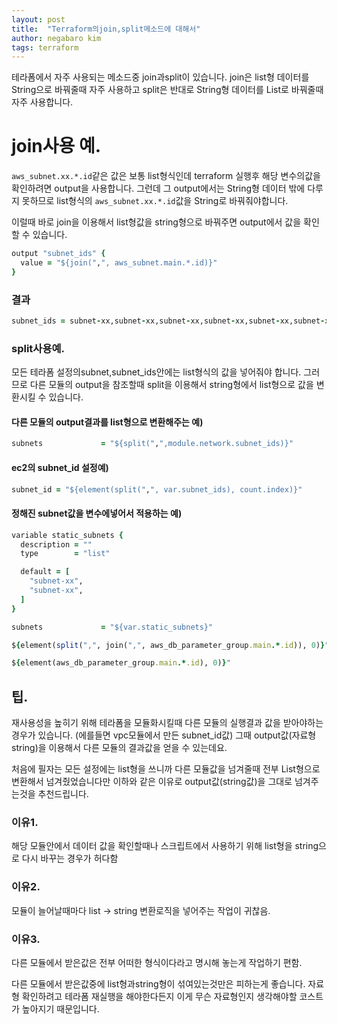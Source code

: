 ```yaml
---
layout: post
title:  "Terraform의join,split메소드에 대해서"
author: negabaro kim
tags: terraform
---
```


테라폼에서 자주 사용되는 메소드중 join과split이 있습니다.
join은 list형 데이터를 String으로 바꿔줄때 자주 사용하고
split은 반대로 String형 데이터를 List로 바꿔줄때 자주 사용합니다.


# join사용 예.

`aws_subnet.xx.*.id`같은 값은 보통 list형식인데 terraform 실행후 해당 변수의값을 확인하려면 output을 사용합니다.
그런데 그 output에서는 String형 데이터 밖에 다루지 못하므로 list형식의 `aws_subnet.xx.*.id`값을 String로 바꿔줘야합니다.




이럴때 바로 join을 이용해서 list형값을 string형으로 바꿔주면 output에서 값을 확인할 수 있습니다.

```ruby
output "subnet_ids" {
  value = "${join(",", aws_subnet.main.*.id)}"
}
```



### 결과

```ruby
subnet_ids = subnet-xx,subnet-xx,subnet-xx,subnet-xx,subnet-xx,subnet-xx
```





### split사용예.

모든 테라폼 설정의subnet,subnet_ids안에는 list형식의 값을 넣어줘야 합니다.
그러므로 다른 모듈의 output을 참조할때 split을 이용해서 string형에서 list형으로 값을 변환시킬 수 있습니다.

#### 다른 모듈의 output결과를 list형으로 변환해주는 예)

```ruby
subnets             = "${split(",",module.network.subnet_ids)}"
```

#### ec2의 subnet_id 설정예)

```ruby
subnet_id = "${element(split(",", var.subnet_ids), count.index)}"
```



#### 정해진 subnet값을 변수에넣어서 적용하는 예)

```ruby
variable static_subnets {
  description = ""
  type        = "list"

  default = [
    "subnet-xx",
    "subnet-xx",
  ]
}
```


```ruby
subnets             = "${var.static_subnets}"
```




```ruby
${element(split(",", join(",", aws_db_parameter_group.main.*.id)), 0)}"
```


```ruby
${element(aws_db_parameter_group.main.*.id), 0)}"
```


## 팁.

재사용성을 높히기 위해 테라폼을 모듈화시킬때 다른 모듈의 실행결과 값을 받아야하는 경우가 있습니다.
(에를들면 vpc모듈에서 만든 subnet_id값)
그때 output값(자료형 string)을 이용해서 다른 모듈의 결과값을 얻을 수 있는데요.

처음에 필자는 모든 설정에는 list형을 쓰니까 다른 모듈값을 넘겨줄때 전부 List형으로 변환해서 넘겨줬었습니다만 이하와 같은 이유로
output값(string값)을 그대로 넘겨주는것을 추천드립니다.


### 이유1.

  해당 모듈안에서 데이터 값을 확인할때나 스크립트에서 사용하기 위해 list형을 string으로 다시 바꾸는 경우가 허다함

### 이유2.

  모듈이 늘어날때마다 list -> string 변환로직을 넣어주는 작업이 귀찮음.

### 이유3.

  다른 모듈에서 받은값은 전부 어떠한 형식이다라고 명시해 놓는게 작업하기 편함.

  다른 모듈에서 받은값중에 list형과string형이 섞여있는것만은 피하는게 좋습니다.
  자료형 확인하려고 테라폼 재실행을 해야한다든지 이게 무슨 자료형인지 생각해야할 코스트가 높아지기 때문입니다.


